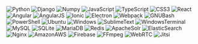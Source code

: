 ![Python](https://img.shields.io/badge/Python-3776AB.svg?style=for-the-badge&logo=Python&logoColor=white)
![Django](https://img.shields.io/badge/Django-092E20.svg?style=for-the-badge&logo=Django&logoColor=white)
![Numpy](https://img.shields.io/badge/NumPy-013243.svg?style=for-the-badge&logo=NumPy&logoColor=white)
![JavaScript](https://img.shields.io/badge/JavaScript-F7DF1E.svg?style=for-the-badge&logo=JavaScript&logoColor=black)
![TypeScript](https://img.shields.io/badge/TypeScript-3178C6.svg?style=for-the-badge&logo=TypeScript&logoColor=white)
![CSS3](https://img.shields.io/badge/CSS3-1572B6.svg?style=for-the-badge&logo=CSS3&logoColor=white)
![React](https://img.shields.io/badge/React-61DAFB.svg?style=for-the-badge&logo=React&logoColor=black)
![Angular](https://img.shields.io/badge/Angular-DD0031.svg?style=for-the-badge&logo=Angular&logoColor=white)
![AngularJS](https://img.shields.io/badge/AngularJS-E23237.svg?style=for-the-badge&logo=AngularJS&logoColor=white)
![Ionic](https://img.shields.io/badge/Ionic-3880FF.svg?style=for-the-badge&logo=Ionic&logoColor=white)
![Electron](https://img.shields.io/badge/Electron-47848F.svg?style=for-the-badge&logo=Electron&logoColor=white)
![Webpack](https://img.shields.io/badge/Webpack-8DD6F9.svg?style=for-the-badge&logo=Webpack&logoColor=black)
![GNUBash](https://img.shields.io/badge/GNU%20Bash-4EAA25.svg?style=for-the-badge&logo=GNU-Bash&logoColor=white)
![PowerShell](https://img.shields.io/badge/PowerShell-5391FE.svg?style=for-the-badge&logo=PowerShell&logoColor=white)
![Ubuntu](https://img.shields.io/badge/Ubuntu-E95420.svg?style=for-the-badge&logo=Ubuntu&logoColor=white)
![Windows](https://img.shields.io/badge/Windows-0078D6.svg?style=for-the-badge&logo=Windows&logoColor=white)
![SublimeText](https://img.shields.io/badge/Sublime%20Text-FF9800.svg?style=for-the-badge&logo=Sublime-Text&logoColor=white)
![WindowsTerminal](https://img.shields.io/badge/Windows%20Terminal-4D4D4D.svg?style=for-the-badge&logo=Windows-Terminal&logoColor=white)
![MySQL](https://img.shields.io/badge/MySQL-4479A1.svg?style=for-the-badge&logo=MySQL&logoColor=white)
![SQLite](https://img.shields.io/badge/SQLite-003B57.svg?style=for-the-badge&logo=SQLite&logoColor=white)
![MariaDB](https://img.shields.io/badge/MariaDB-003545.svg?style=for-the-badge&logo=MariaDB&logoColor=white)
![Redis](https://img.shields.io/badge/Redis-DC382D.svg?style=for-the-badge&logo=Redis&logoColor=white)
![ApacheSolr](https://img.shields.io/badge/Apache%20Solr-D9411E.svg?style=for-the-badge&logo=Apache-Solr&logoColor=white)
![ElasticSearch](https://img.shields.io/badge/Elasticsearch-005571.svg?style=for-the-badge&logo=Elasticsearch&logoColor=white)
![Nginx](https://img.shields.io/badge/NGINX-009639.svg?style=for-the-badge&logo=NGINX&logoColor=white)
![AmazonAWS](https://img.shields.io/badge/Amazon%20AWS-232F3E.svg?style=for-the-badge&logo=Amazon-AWS&logoColor=white)
![Firebase](https://img.shields.io/badge/Firebase-FFCA28.svg?style=for-the-badge&logo=Firebase&logoColor=black)
![FFmpeg](https://img.shields.io/badge/FFmpeg-007808.svg?style=for-the-badge&logo=FFmpeg&logoColor=white)
![WebRTC](https://img.shields.io/badge/WebRTC-333333.svg?style=for-the-badge&logo=WebRTC&logoColor=white)
![Jitsi](https://img.shields.io/badge/Jitsi-97979A.svg?style=for-the-badge&logo=Jitsi&logoColor=white)
<!-- ![AmazonEC2](https://img.shields.io/badge/Amazon%20EC2-FF9900.svg?style=for-the-badge&logo=Amazon-EC2&logoColor=white) -->
<!-- ![AmazonS3](https://img.shields.io/badge/Amazon%20S3-569A31.svg?style=for-the-badge&logo=Amazon-S3&logoColor=white) -->
<!-- ![GoDaddy](https://img.shields.io/badge/GoDaddy-1BDBDB.svg?style=for-the-badge&logo=GoDaddy&logoColor=white) -->
<!-- ![YouTube](https://img.shields.io/badge/YouTube-FF0000.svg?style=for-the-badge&logo=YouTube&logoColor=white) -->
